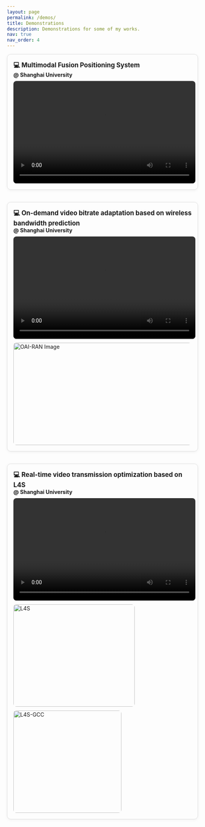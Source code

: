 ```yaml
---
layout: page
permalink: /demos/
title: Demonstrations
description: Demonstrations for some of my works.
nav: true
nav_order: 4
---
```



<style>
.demo-card {
  border: 1px solid #ddd;
  border-radius: 10px;
  padding: 16px;
  margin-bottom: 32px;
  box-shadow: 0 2px 8px rgba(0,0,0,0.05);
}
.demo-title {
  font-size: 1.2em;
  font-weight: bold;
  margin-bottom: 8px;
}
.demo-content {
  display: flex;
  flex-wrap: wrap;
  gap: 10px;
}
.demo-content video, .demo-content img {
  border-radius: 8px;
}
</style>

<div class="demo-card">
  <div class="demo-title">
      💻 Multimodal Fusion Positioning System<br>
      <small>@ Shanghai University</small>
  </div>
  <div class="demo-content">
    <video width="480" height="270" controls>
      <source src="/assets/video/FusionPositioning.mp4" type="video/mp4">
    </video>
  </div>
</div>

<div class="demo-card">
  <div class="demo-title">
      💻 On-demand video bitrate adaptation based on wireless bandwidth prediction<br>
      <small>@ Shanghai University</small>
  </div>
  <div class="demo-content">
    <video width="480" height="270" controls>
      <source src="/assets/video/DASHVideo.mp4" type="video/mp4">
    </video>
    <img src="/assets/img/OAI-RAN.png" alt="OAI-RAN Image" width="675" height="270">
  </div>
</div>

<div class="demo-card">
  <div class="demo-title">
      💻  Real-time video transmission optimization based on L4S <br>
      <small>@ Shanghai University</small>
  </div>
  <div class="demo-content">
    <video width="480" height="270" controls>
      <source src="/assets/video/L4SVideo.mp4" type="video/mp4">
    </video>
    <img src="/assets/img/L4S.jpg" alt="L4S" width="320" height="270">
    <img src="/assets/img/L4S-GCC.jpg" alt="L4S-GCC" width="285" height="270">
  </div>
</div>

